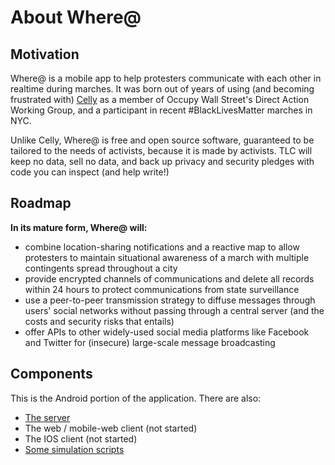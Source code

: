 About Where@
===============

## Motivation
Where@ is a mobile app to help protesters communicate with each other in realtime during marches. It was born out of years of using (and becoming frustrated with) [Celly](https://cel.ly/) as a member of Occupy Wall Street's Direct Action Working Group, and a participant in recent #BlackLivesMatter marches in NYC.

Unlike Celly, Where@ is free and open source software, guaranteed to be tailored to the needs of activists, because it is made by activists. TLC will keep no data, sell no data, and back up privacy and security pledges with code you can inspect (and help write!)

## Roadmap

__In its mature form, Where@ will:__

* combine location-sharing notifications and a reactive map to allow protesters to maintain situational awareness of a march with multiple contingents spread throughout a city
* provide encrypted channels of communications and delete all records within 24 hours to protect communications from state surveillance
* use a peer-to-peer transmission strategy to diffuse messages through users' social networks without passing through a central server (and the costs and security risks that entails)
* offer APIs to other widely-used social media platforms like Facebook and Twitter for (insecure) large-scale message broadcasting

## Components

This is the Android portion of the application. There are also:

* [The server](https://github.com/the-learning-collective/whereat-server)
* The web / mobile-web client (not started)
* The IOS client (not started)
* [Some simulation scripts](https://github.com/the-learning-collective/whereat-simulate)
